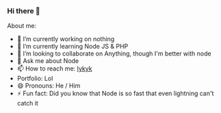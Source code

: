 ### Hi there 👋


<!--**Powerisinschool/powerisinschool** is a ✨ _special_ ✨ repository because its `README.md` (this file) appears on your GitHub profile.-->

About me:

- 🔭 I’m currently working on nothing
- 🌱 I’m currently learning Node JS & PHP
- 👯 I’m looking to collaborate on Anything, though I'm better with node
- 💬 Ask me about Node
- 📫 How to reach me: [Iykyk](example.com)
- Portfolio: Lol
- 😄 Pronouns: He / Him
- ⚡ Fun fact: Did you know that Node is so fast that even lightning can't catch it
